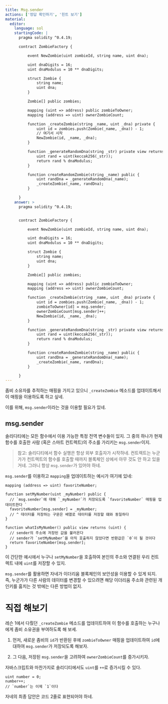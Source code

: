 ```yaml
---
title: Msg.sender
actions: ['정답 확인하기', '힌트 보기']
material:
  editor:
    language: sol
    startingCode: |
      pragma solidity ^0.4.19;

      contract ZombieFactory {

          event NewZombie(uint zombieId, string name, uint dna);

          uint dnaDigits = 16;
          uint dnaModulus = 10 ** dnaDigits;

          struct Zombie {
              string name;
              uint dna;
          }

          Zombie[] public zombies;

          mapping (uint => address) public zombieToOwner;
          mapping (address => uint) ownerZombieCount;

          function _createZombie(string _name, uint _dna) private {
              uint id = zombies.push(Zombie(_name, _dna)) - 1;
              // 여기서 시작
              NewZombie(id, _name, _dna);
          }

          function _generateRandomDna(string _str) private view returns (uint) {
              uint rand = uint(keccak256(_str));
              return rand % dnaModulus;
          }

          function createRandomZombie(string _name) public {
              uint randDna = _generateRandomDna(_name);
              _createZombie(_name, randDna);
          }

      }
    answer: >
      pragma solidity ^0.4.19;


      contract ZombieFactory {

          event NewZombie(uint zombieId, string name, uint dna);

          uint dnaDigits = 16;
          uint dnaModulus = 10 ** dnaDigits;

          struct Zombie {
              string name;
              uint dna;
          }

          Zombie[] public zombies;

          mapping (uint => address) public zombieToOwner;
          mapping (address => uint) ownerZombieCount;

          function _createZombie(string _name, uint _dna) private {
              uint id = zombies.push(Zombie(_name, _dna)) - 1;
              zombieToOwner[id] = msg.sender;
              ownerZombieCount[msg.sender]++;
              NewZombie(id, _name, _dna);
          }

          function _generateRandomDna(string _str) private view returns (uint) {
              uint rand = uint(keccak256(_str));
              return rand % dnaModulus;
          }

          function createRandomZombie(string _name) public {
              uint randDna = _generateRandomDna(_name);
              _createZombie(_name, randDna);
          }

      }
---
```


좀비 소유자를 추적하는 매핑을 가지고 있으니 `_createZombie` 메소드를 업데이트해서 이 매핑을 이용하도록 하고 싶네.

이를 위해, `msg.sender`이라는 것을 이용할 필요가 있네. 

## msg.sender

솔리디티에는 모든 함수에서 이용 가능한 특정 전역 변수들이 있지. 그 중의 하나가 현재 함수를 호출한 사람 (혹은 스마트 컨트렉트)의 주소를 가리키는 `msg.sender`이지.

> 참고: 솔리디티에서 함수 실행은 항상 외부 호출자가 시작하네. 컨트렉트는 누군가가 컨트렉트의 함수를 호출할 때까지 블록체인 상에서 아무 것도 안 하고 있을 거네. 그러니 항상 `msg.sender`가 있어야 하네. 

`msg.sender`를 이용하고 `mapping`을 업데이트하는 예시가 여기에 있네: 

```
mapping (address => uint) favoriteNumber;

function setMyNumber(uint _myNumber) public {
  // `msg.sender`에 대해 `_myNumber`가 저장되도록 `favoriteNumber` 매핑을 업데이트한다 `
  favoriteNumber[msg.sender] = _myNumber;
  // ^ 데이터를 저장하는 구문은 배열로 데이터를 저장할 떄와 동일하다 
}

function whatIsMyNumber() public view returns (uint) {
  // sender의 주소에 저장된 값을 불러온다 
  // sender가 `setMyNumber`을 아직 호출하지 않았다면 반환값은 `0`이 될 것이다
  return favoriteNumber[msg.sender];
}
```

이 간단한 예시에서 누구나 `setMyNumber`을 호출하여 본인의 주소와 연결된 우리 컨트렉트 내에 `uint`를 저장할 수 있지. 

`msg.sender`를 활용하면 자네가 이더리움 블록체인의 보안성을 이용할 수 있게 되지. 즉, 누군가가 다른 사람의 데이터를 변경할 수 있으려면 해당 이더리움 주소와 관련된 개인키를 훔치는 것 밖에는 다른 방법이 없지.

# 직접 해보기

레슨 1에서 다뤘던 `_createZombie` 메소드를 업데이트하여 이 함수를 호출하는 누구나에게 좀비 소유권을 부여하도록 해 보세. 

1. 먼저, 새로운 좀비의 `id`가 반환된 후에  `zombieToOwner` 매핑을 업데이트하여 `id`에 대하여 `msg.sender`가 저장되도록 해보자. 

2. 그 다음, 저장된 `msg.sender`을 고려하여 `ownerZombieCount`를 증가시키자.

자바스크립트와 마찬가지로 솔리디티에서도 `uint`를 `++`로 증가시킬 수 있다. 

```
uint number = 0;
number++;
// `number`는 이제 `1`이다
```

자네의 최종 답안은 코드 2줄로 표현되어야 하네.